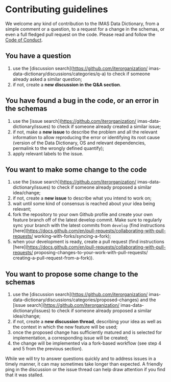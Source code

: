 # Contributing guidelines

We welcome any kind of contribution to the IMAS Data Dictionary, 
from a simple comment or a question, to a request for a change in 
the schemas, or even a full fledged pull request on the code. 
Please read and follow the [Code of Conduct](CODE_OF_CONDUCT.md).

## You have a question
1. use the [discussion search](https://github.com/iterorganization/
imas-data-dictionary/discussions/categories/q-a) 
to check if someone already asked a similar question;
2. if not, create a **new discussion in the Q&A section**.

## You have found a bug in the code, or an error in the schemas
1. use the [issue search](https://github.com/iterorganization/
imas-data-dictionary/issues) to check if someone already created 
a similar issue;
2. if not, make a **new issue** to describe the problem and all the 
relevant information to allow reproducing the error or identifying 
its root cause (version of the Data Dictionary, OS and relevant 
dependencies, permalink to the wrongly defined quantify);
3. apply relevant labels to the issue.

## You want to make some change to the code
1. use the [issue search](https://github.com/iterorganization/
imas-data-dictionary/issues) to check if someone already proposed 
a similar idea/change;
2. if not, create a **new issue** to describe what you intend to work on;
3. wait until some kind of consensus is reached about your idea being relevant;
4. fork the repository to your own Github profile and create your own feature 
branch off of the latest develop commit. Make sure to regularly sync your branch 
with the latest commits from `develop` (find instructions 
[here](https://docs.github.com/en/pull-requests/collaborating-with-pull-requests/
working-with-forks/syncing-a-fork);
5. when your development is ready, create a pull request (find instructions 
[here](https://docs.github.com/en/pull-requests/collaborating-with-pull-requests/
proposing-changes-to-your-work-with-pull-requests/
creating-a-pull-request-from-a-fork)).

## You want to propose some change to the schemas 
1. use the [discussion search](https://github.com/iterorganization/
imas-data-dictionary/discussions/categories/proposed-changes) 
and the [issue search](https://github.com/iterorganization/
imas-data-dictionary/issues) to check if someone already proposed 
a similar idea/change;
2. if not, create a **new discussion thread**, describing your idea 
as well as the context in which the new feature will be used; 
3. once the proposed change has sufficiently matured and is selected 
for implementation, a corresponding issue will be created; 
4. the change will be implemented via a fork-based workflow (see step 4
and 5 from the previous section).



While we will try to answer questions quickly and to address issues in a timely 
manner, it can may sometimes take longer than expected. A friendly ping in the 
discussion or the issue thread can help draw attention if you find that it was 
stalled.

